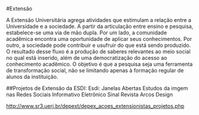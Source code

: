 <!--
---
title: Extensao
-->
#Extensão

A Extensão Universitária agrega atividades que estimulam a relação entre a Universidade e a sociedade. A partir da articulação entre ensino e pesquisa, estabelece-se uma via de mão dupla. Por um lado, a comunidade acadêmica encontra uma oportunidade de aplicar seus conhecimentos. Por outro, a sociedade pode contribuir e usufruir do que está sendo produzido. 
O resultado desse fluxo é a produção de saberes relevantes ao meio social no qual está inserido, além de uma democratização do acesso ao conhecimento acadêmico. O objetivo é que a pesquisa seja uma ferramenta de transformação social, não se limitando apenas à formação regular de alunos da instituição.

##Projetos de Extensão da ESDI:
Esdi: Janelas Abertas
Estudos da imgem nas Redes Sociais
Informativo Eletrônico Sinal
Revista Arcos Design

http://www.sr3.uerj.br/depext/depex_acoes_extensionistas_projetos.php
